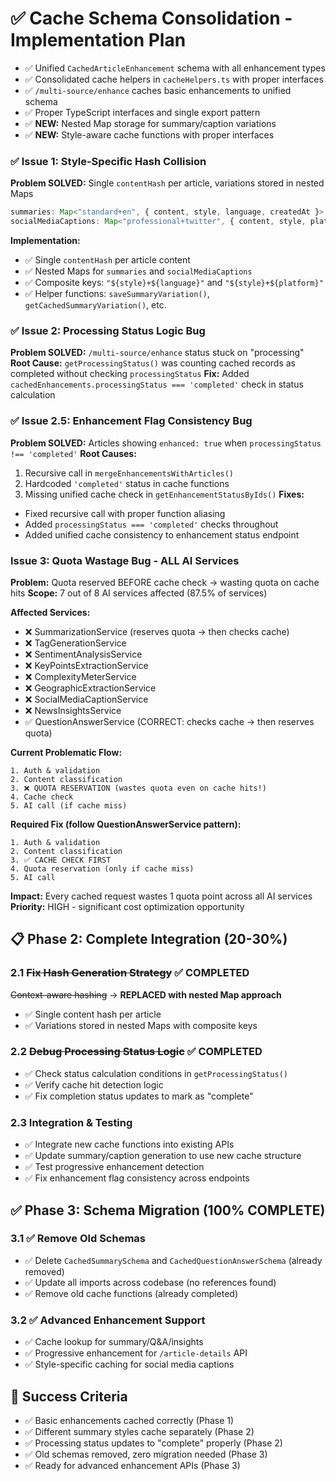 # ✅ Cache Schema Consolidation - Implementation Plan

- ✅ Unified `CachedArticleEnhancement` schema with all enhancement types
- ✅ Consolidated cache helpers in `cacheHelpers.ts` with proper interfaces
- ✅ `/multi-source/enhance` caches basic enhancements to unified schema
- ✅ Proper TypeScript interfaces and single export pattern
- ✅ **NEW:** Nested Map storage for summary/caption variations
- ✅ **NEW:** Style-aware cache functions with proper interfaces

### ✅ Issue 1: Style-Specific Hash Collision

**Problem SOLVED:** Single `contentHash` per article, variations stored in nested Maps

```typescript
summaries: Map<"standard+en", { content, style, language, createdAt }>
socialMediaCaptions: Map<"professional+twitter", { content, style, platform, createdAt }>
```

**Implementation:**

- ✅ Single `contentHash` per article content
- ✅ Nested Maps for `summaries` and `socialMediaCaptions`
- ✅ Composite keys: `"${style}+${language}"` and `"${style}+${platform}"`
- ✅ Helper functions: `saveSummaryVariation()`, `getCachedSummaryVariation()`, etc.

### ✅ Issue 2: Processing Status Logic Bug

**Problem SOLVED:** `/multi-source/enhance` status stuck on "processing"
**Root Cause:** `getProcessingStatus()` was counting cached records as completed without checking `processingStatus`
**Fix:** Added `cachedEnhancements.processingStatus === 'completed'` check in status calculation

### ✅ Issue 2.5: Enhancement Flag Consistency Bug

**Problem SOLVED:** Articles showing `enhanced: true` when `processingStatus !== 'completed'`
**Root Causes:**

1. Recursive call in `mergeEnhancementsWithArticles()`
2. Hardcoded `'completed'` status in cache functions
3. Missing unified cache check in `getEnhancementStatusByIds()`
   **Fixes:**

- Fixed recursive call with proper function aliasing
- Added `processingStatus === 'completed'` checks throughout
- Added unified cache consistency to enhancement status endpoint

### Issue 3: Quota Wastage Bug - ALL AI Services

**Problem:** Quota reserved BEFORE cache check → wasting quota on cache hits
**Scope:** 7 out of 8 AI services affected (87.5% of services)

**Affected Services:**

- ❌ SummarizationService (reserves quota → then checks cache)
- ❌ TagGenerationService
- ❌ SentimentAnalysisService
- ❌ KeyPointsExtractionService
- ❌ ComplexityMeterService
- ❌ GeographicExtractionService
- ❌ SocialMediaCaptionService
- ❌ NewsInsightsService
- ✅ QuestionAnswerService (CORRECT: checks cache → then reserves quota)

**Current Problematic Flow:**

```
1. Auth & validation
2. Content classification
3. ❌ QUOTA RESERVATION (wastes quota even on cache hits!)
4. Cache check
5. AI call (if cache miss)
```

**Required Fix (follow QuestionAnswerService pattern):**

```
1. Auth & validation
2. Content classification
3. ✅ CACHE CHECK FIRST
4. Quota reservation (only if cache miss)
5. AI call
```

**Impact:** Every cached request wastes 1 quota point across all AI services
**Priority:** HIGH - significant cost optimization opportunity

## 📋 Phase 2: Complete Integration (20-30%)

### 2.1 ~~Fix Hash Generation Strategy~~ ✅ COMPLETED

~~Context-aware hashing~~ → **REPLACED with nested Map approach**

- ✅ Single content hash per article
- ✅ Variations stored in nested Maps with composite keys

### 2.2 ~~Debug Processing Status Logic~~ ✅ COMPLETED

- ✅ Check status calculation conditions in `getProcessingStatus()`
- ✅ Verify cache hit detection logic
- ✅ Fix completion status updates to mark as "complete"

### 2.3 Integration & Testing

- ✅ Integrate new cache functions into existing APIs
- ✅ Update summary/caption generation to use new cache structure
- ✅ Test progressive enhancement detection
- ✅ Fix enhancement flag consistency across endpoints

## ✅ Phase 3: Schema Migration (100% COMPLETE)

### 3.1 ✅ Remove Old Schemas

- ✅ Delete `CachedSummarySchema` and `CachedQuestionAnswerSchema` (already removed)
- ✅ Update all imports across codebase (no references found)
- ✅ Remove old cache functions (already completed)

### 3.2 ✅ Advanced Enhancement Support

- ✅ Cache lookup for summary/Q&A/insights
- ✅ Progressive enhancement for `/article-details` API
- ✅ Style-specific caching for social media captions

## 🎯 Success Criteria

- ✅ Basic enhancements cached correctly (Phase 1)
- ✅ Different summary styles cache separately (Phase 2)
- ✅ Processing status updates to "complete" properly (Phase 2)
- ✅ Old schemas removed, zero migration needed (Phase 3)
- ✅ Ready for advanced enhancement APIs (Phase 3)

